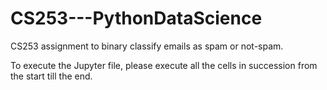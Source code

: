 # CS253---PythonDataScience
CS253 assignment to binary classify emails as spam or not-spam.

To execute the Jupyter file, please execute all the cells in succession from the start till the end.
